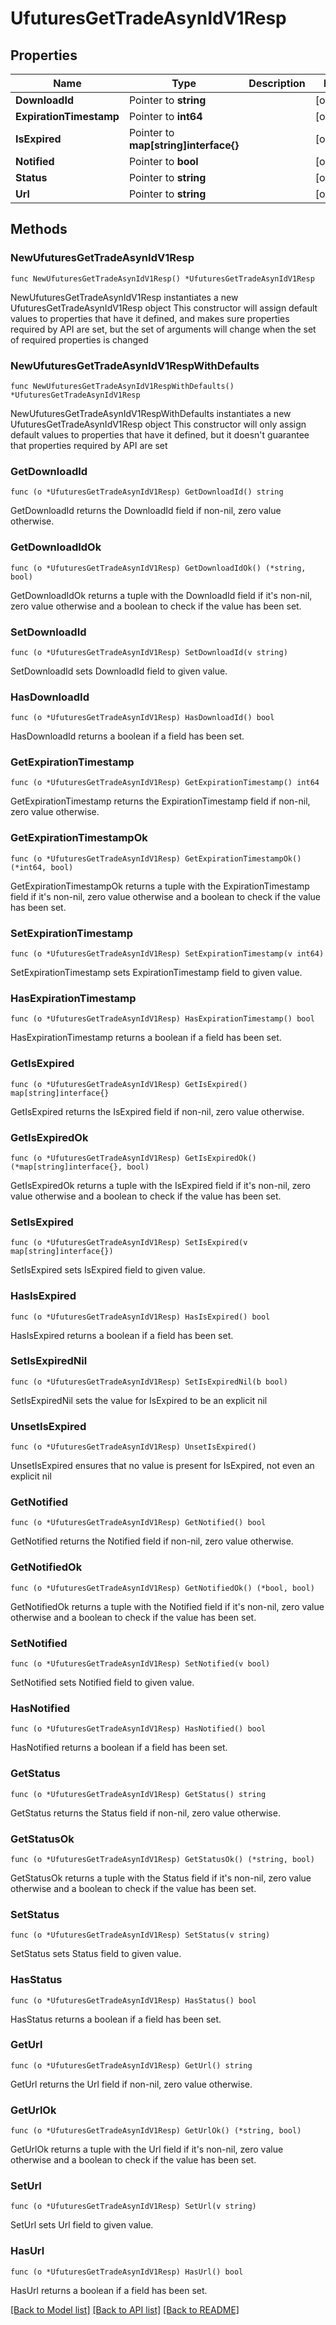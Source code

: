 # UfuturesGetTradeAsynIdV1Resp

## Properties

Name | Type | Description | Notes
------------ | ------------- | ------------- | -------------
**DownloadId** | Pointer to **string** |  | [optional] 
**ExpirationTimestamp** | Pointer to **int64** |  | [optional] 
**IsExpired** | Pointer to **map[string]interface{}** |  | [optional] 
**Notified** | Pointer to **bool** |  | [optional] 
**Status** | Pointer to **string** |  | [optional] 
**Url** | Pointer to **string** |  | [optional] 

## Methods

### NewUfuturesGetTradeAsynIdV1Resp

`func NewUfuturesGetTradeAsynIdV1Resp() *UfuturesGetTradeAsynIdV1Resp`

NewUfuturesGetTradeAsynIdV1Resp instantiates a new UfuturesGetTradeAsynIdV1Resp object
This constructor will assign default values to properties that have it defined,
and makes sure properties required by API are set, but the set of arguments
will change when the set of required properties is changed

### NewUfuturesGetTradeAsynIdV1RespWithDefaults

`func NewUfuturesGetTradeAsynIdV1RespWithDefaults() *UfuturesGetTradeAsynIdV1Resp`

NewUfuturesGetTradeAsynIdV1RespWithDefaults instantiates a new UfuturesGetTradeAsynIdV1Resp object
This constructor will only assign default values to properties that have it defined,
but it doesn't guarantee that properties required by API are set

### GetDownloadId

`func (o *UfuturesGetTradeAsynIdV1Resp) GetDownloadId() string`

GetDownloadId returns the DownloadId field if non-nil, zero value otherwise.

### GetDownloadIdOk

`func (o *UfuturesGetTradeAsynIdV1Resp) GetDownloadIdOk() (*string, bool)`

GetDownloadIdOk returns a tuple with the DownloadId field if it's non-nil, zero value otherwise
and a boolean to check if the value has been set.

### SetDownloadId

`func (o *UfuturesGetTradeAsynIdV1Resp) SetDownloadId(v string)`

SetDownloadId sets DownloadId field to given value.

### HasDownloadId

`func (o *UfuturesGetTradeAsynIdV1Resp) HasDownloadId() bool`

HasDownloadId returns a boolean if a field has been set.

### GetExpirationTimestamp

`func (o *UfuturesGetTradeAsynIdV1Resp) GetExpirationTimestamp() int64`

GetExpirationTimestamp returns the ExpirationTimestamp field if non-nil, zero value otherwise.

### GetExpirationTimestampOk

`func (o *UfuturesGetTradeAsynIdV1Resp) GetExpirationTimestampOk() (*int64, bool)`

GetExpirationTimestampOk returns a tuple with the ExpirationTimestamp field if it's non-nil, zero value otherwise
and a boolean to check if the value has been set.

### SetExpirationTimestamp

`func (o *UfuturesGetTradeAsynIdV1Resp) SetExpirationTimestamp(v int64)`

SetExpirationTimestamp sets ExpirationTimestamp field to given value.

### HasExpirationTimestamp

`func (o *UfuturesGetTradeAsynIdV1Resp) HasExpirationTimestamp() bool`

HasExpirationTimestamp returns a boolean if a field has been set.

### GetIsExpired

`func (o *UfuturesGetTradeAsynIdV1Resp) GetIsExpired() map[string]interface{}`

GetIsExpired returns the IsExpired field if non-nil, zero value otherwise.

### GetIsExpiredOk

`func (o *UfuturesGetTradeAsynIdV1Resp) GetIsExpiredOk() (*map[string]interface{}, bool)`

GetIsExpiredOk returns a tuple with the IsExpired field if it's non-nil, zero value otherwise
and a boolean to check if the value has been set.

### SetIsExpired

`func (o *UfuturesGetTradeAsynIdV1Resp) SetIsExpired(v map[string]interface{})`

SetIsExpired sets IsExpired field to given value.

### HasIsExpired

`func (o *UfuturesGetTradeAsynIdV1Resp) HasIsExpired() bool`

HasIsExpired returns a boolean if a field has been set.

### SetIsExpiredNil

`func (o *UfuturesGetTradeAsynIdV1Resp) SetIsExpiredNil(b bool)`

 SetIsExpiredNil sets the value for IsExpired to be an explicit nil

### UnsetIsExpired
`func (o *UfuturesGetTradeAsynIdV1Resp) UnsetIsExpired()`

UnsetIsExpired ensures that no value is present for IsExpired, not even an explicit nil
### GetNotified

`func (o *UfuturesGetTradeAsynIdV1Resp) GetNotified() bool`

GetNotified returns the Notified field if non-nil, zero value otherwise.

### GetNotifiedOk

`func (o *UfuturesGetTradeAsynIdV1Resp) GetNotifiedOk() (*bool, bool)`

GetNotifiedOk returns a tuple with the Notified field if it's non-nil, zero value otherwise
and a boolean to check if the value has been set.

### SetNotified

`func (o *UfuturesGetTradeAsynIdV1Resp) SetNotified(v bool)`

SetNotified sets Notified field to given value.

### HasNotified

`func (o *UfuturesGetTradeAsynIdV1Resp) HasNotified() bool`

HasNotified returns a boolean if a field has been set.

### GetStatus

`func (o *UfuturesGetTradeAsynIdV1Resp) GetStatus() string`

GetStatus returns the Status field if non-nil, zero value otherwise.

### GetStatusOk

`func (o *UfuturesGetTradeAsynIdV1Resp) GetStatusOk() (*string, bool)`

GetStatusOk returns a tuple with the Status field if it's non-nil, zero value otherwise
and a boolean to check if the value has been set.

### SetStatus

`func (o *UfuturesGetTradeAsynIdV1Resp) SetStatus(v string)`

SetStatus sets Status field to given value.

### HasStatus

`func (o *UfuturesGetTradeAsynIdV1Resp) HasStatus() bool`

HasStatus returns a boolean if a field has been set.

### GetUrl

`func (o *UfuturesGetTradeAsynIdV1Resp) GetUrl() string`

GetUrl returns the Url field if non-nil, zero value otherwise.

### GetUrlOk

`func (o *UfuturesGetTradeAsynIdV1Resp) GetUrlOk() (*string, bool)`

GetUrlOk returns a tuple with the Url field if it's non-nil, zero value otherwise
and a boolean to check if the value has been set.

### SetUrl

`func (o *UfuturesGetTradeAsynIdV1Resp) SetUrl(v string)`

SetUrl sets Url field to given value.

### HasUrl

`func (o *UfuturesGetTradeAsynIdV1Resp) HasUrl() bool`

HasUrl returns a boolean if a field has been set.


[[Back to Model list]](../README.md#documentation-for-models) [[Back to API list]](../README.md#documentation-for-api-endpoints) [[Back to README]](../README.md)



